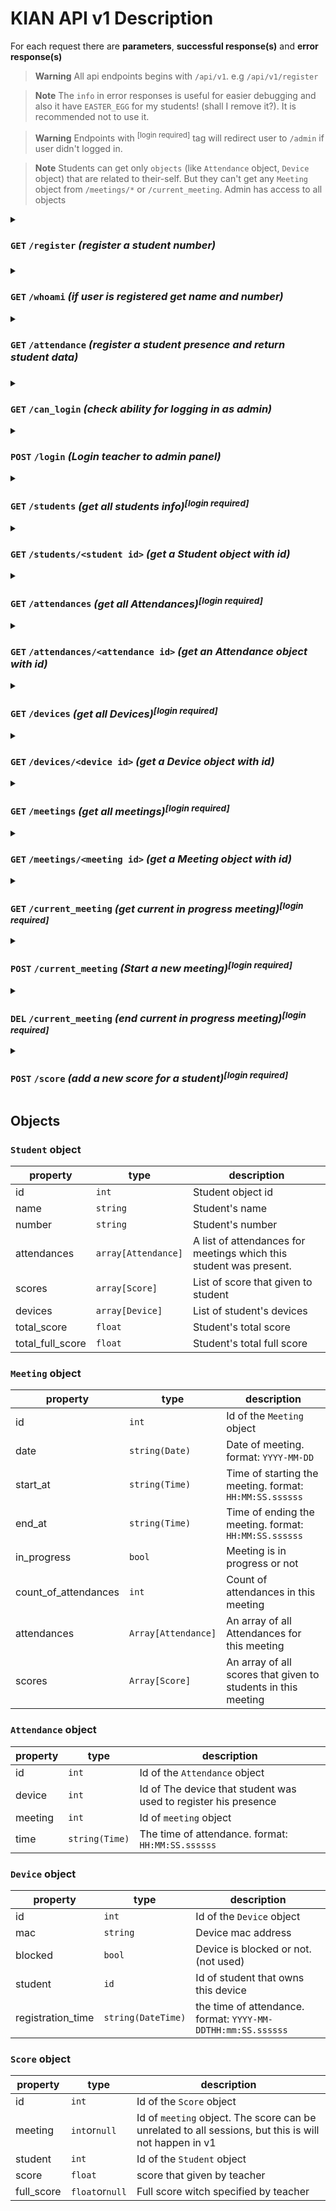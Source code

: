 # KIAN API v1 Description 
For each request there are **parameters**, **successful response(s)** and **error response(s)**

> **Warning**
> All api endpoints begins with `/api/v1`. e.g `/api/v1/register`

> **Note**
> The `info` in error responses is useful for easier debugging and also it have `EASTER_EGG` for my students! (shall I remove it?). It is recommended not to use it.

> **Warning**
> Endpoints with <sup>[login required]</sup> tag will redirect user to `/admin` if user didn't logged in.

> **Note**
> Students can get only `objects` (like `Attendance` object, `Device` object) that are related to their-self.
> But they can't get any `Meeting` object from `/meetings/*` or `/current_meeting`. Admin has access to all objects

<details>

<summary><h3><code>GET</code> <code>/register</code> <i>(register a student number)</i><h3></summary>

Server will save student code and mac address in database.

#### Parameters
|name   |type    |data type|description   |
|-------|--------|---------|--------------|
|std_num|required|`string` |student number|

#### Successful response
> *HTTP status code: 200*
>
> *content-type: `application/json`*

|property    |type    |description |
|------------|--------|------------|
|student_name|`string`|Student name|

#### Error responses
> *content-type: `application/json`*

|http code|description|
|---------|-----------|
|404      |student not found|
|400      |`std_num` didn't sent|
|403      |Already registered; user can not register multiple times (see [why?](https://github.com/bsimjoo-official/kian#why-does-this-app-uses-an-access-point))|
</details>

<details>
<summary><h3><code>GET</code> <code>/whoami</code> <i>(if user is registered get name and number)</i></summary>

it is recommended to use this endpoint to check if student is logged in or not. then show login for or send attendance request.

#### Parameters
> None

#### Successful responses
> *HTTP status code: 200*
>
> *content-type: `application/json`*

|property|type|description|
|--------|----|-----------|
|name    |`string`|Student name|
|number  |`string`|Student number|

#### Error responses
> *content-type: `application/json`*

|http code|description|
|---------|-----------|
|400      |student is not registered|

</details>

<details>
<summary><h3><code>GET</code> <code>/attendance</code> <i>(register a student presence and return student data)</i><h3></summary>

This endpoint register student's present and returns all data that is needed to render a table for student.

#### Parameters
> None

#### Successful responses
> *HTTP status code: 200 / 203 (if user presence is already registered)*
>
> *content-type: `application/json`*

|name   |type    |data type|description   |
|-------|--------|---------|--------------|
|std_num|required|`string` |student number|

#### Error responses
> *content-type: `application/json`*

|http code|description|
|---------|-----------|
|403      |student is not registered|
|404      |the meeting did not started yet.|
</details>

<details>
<summary><h3><code>GET</code> <code>/can_login</code> <i>(check ability for logging in as admin)</i></summary>

This endpoint will check that the client is able to try to login as admin or not. teacher can config server to
only allow client from localhost for login. Also client may use this endpoint to check that client is banned or not.

#### Parameters
> None

#### Successful responses
> *HTTP status code: 200 / 203 (if user presence is already registered)*
>
> *content-type: `application/json`*

|name   |type     |value   |
|-------|---------|--------------|
|can_login|`bool` |`true`|
|banned   |`bool` |`false`|

#### Error response
> *content-type: `application/json`*

|http code|description|
|---------|-----------|
|403      |if `banned=true` the client is banned. if `can_login=false` not local users can not login|
</details>

<details>
<summary><h3><code>POST</code> <code>/login</code> <i>(Login teacher to admin panel)</i></summary>

#### Request
> *content-type: `application/json`*

|name    |type    |data type|description                                             |
|--------|--------|---------|--------------------------------------------------------|
|username|required|`string` |admin username `default admin username: "kian pirfalak"`|
|password|required|`string` |admin password `default admin password: "admin"`        |

#### Successful response
> *HTTP status code: 200*
>
> *content-type: `application/json`*

> Empty

#### Error responses
> *content-type: `application/json`*

|name      |type  |description        |
|----------|------|-------------------|
|tries_left|`int` |count of tries left|

|http code|description|
|---------|-----------|
|403      |Access denied you got banned|
|401      |Username and/or password are incorrect|
</details>

<details>
<summary><h3><code>GET</code> <code>/students</code> <i>(get all students info)<sup>[login required]</sup></i></summary>

This endpoint will return an `Array` of [`Student` object](#student_object).

#### Parameters
> None

#### Successful response
> *HTTP status code: 200 / 203 (if user presence is already registered)*
>
> *content-type: `application/json`*

> `array[[Student](#student_object)]`
</details>

<details>
<summary><h3><code>GET</code> <code>/students/&lt;student id&gt;</code> <i>(get a Student object with id)</i></summary>

This endpoint will return a [`Student` object](#student_object).

#### Parameters
> None

#### Successful response
> *HTTP status code: 200 / 203 (if user presence is already registered)*
>
> *content-type: `application/json`*

> [`Student` object](#student_object)

#### Error responses
> *content-type: `application/json`*

|http code|description|
|---------|-----------|
|401      |Access denied|
|404      |Student not found|
</details>

<details>
<summary><h3><code>GET</code> <code>/attendances</code> <i>(get all Attendances)<sup>[login required]</sup></i></summary>

This endpoint will return an Array of [`Attendance` object](#attendance_object).

#### Parameters
> None

#### Successful response
> *HTTP status code: 200 / 203 (if user presence is already registered)*
>
> *content-type: `application/json`*

> `Array[[Attendance](#attendance_object)]`
</details>

<details>
<summary><h3><code>GET</code> <code>/attendances/&lt;attendance id&gt;</code> <i>(get an Attendance object with id)</i></summary>

This endpoint will return an [`Attendance` object](#attendance_object).

#### Parameters
> None

#### Successful response
> *HTTP status code: 200 / 203 (if user presence is already registered)*
>
> *content-type: `application/json`*

> [`Attendance` object](#attendance_object)

#### Error responses
> *content-type: `application/json`*

|http code|description|
|---------|-----------|
|401      |Access denied|
|404      |Attendance not found|
</details>

<details>
<summary><h3><code>GET</code> <code>/devices</code> <i>(get all Devices)<sup>[login required]</sup></i></summary>

This endpoint will return an Array of [`Device` object](#device_object).

#### Parameters
> None

#### Successful response
> *HTTP status code: 200 / 203 (if user presence is already registered)*
>
> *content-type: `application/json`*

> `Array[[Device](#device_object)]`
</details>

<details>
<summary><h3><code>GET</code> <code>/devices/&lt;device id&gt;</code> <i>(get a Device object with id)</i></summary>

This endpoint will return a [`Device` object](#device_object).

#### Parameters
> None

#### Successful response
> *HTTP status code: 200 / 203 (if user presence is already registered)*
>
> *content-type: `application/json`*

> [`Device` object](#device_object)

#### Error responses
> *content-type: `application/json`*

|http code|description|
|---------|-----------|
|401      |Access denied|
|404      |Device not found|
</details>

<details>
<summary><h3><code>GET</code> <code>/meetings</code> <i>(get all meetings)<sup>[login required]</sup></i></summary>

This endpoint will return an Array of [`Meeting` object](#meeting_object).

#### Parameters
> None

#### Successful response
> *HTTP status code: 200 / 203 (if user presence is already registered)*
>
> *content-type: `application/json`*

> `Array[[Meeting](#meeting_object)]`
</details>

<details>
<summary><h3><code>GET</code> <code>/meetings/&lt;meeting id&gt;</code> <i>(get a Meeting object with id)</i></summary>

This endpoint will return a [`Meeting` object](#meeting_object).

#### Parameters
> None

#### Successful response
> *HTTP status code: 200 / 203 (if user presence is already registered)*
>
> *content-type: `application/json`*

> [`Meeting` object](#meeting_object)

#### Error responses
> *content-type: `application/json`*

|http code|description|
|---------|-----------|
|404      |Meeting not found|
</details>

<details>
<summary><h3><code>GET</code> <code>/current_meeting</code> <i>(get current in progress meeting)<sup>[login required]</sup></i></summary>

This endpoint will return a [`Meeting` object](#meeting_object) if there is a meeting in progress.

#### Parameters
> None

#### Successful response
> *HTTP status code: 200 / 203 (if user presence is already registered)*
>
> *content-type: `application/json`*

> [`Meeting` object](#meeting_object)

#### Error responses
> *content-type: `application/json`*

|http code|description|
|---------|-----------|
|404      |No meeting is in progress|
</details>

<details>
<summary><h3><code>POST</code> <code>/current_meeting</code> <i>(Start a new meeting)<sup>[login required]</sup></i></summary>

This endpoint will starts a new Meeting.

#### Request
> None

#### Successful response
> *HTTP status code: 200 or 202 if a meeting is in progress already*
>
> *content-type: `application/json`*

> [`Meeting` object](#meeting_object)

#### Error responses
> *content-type: `application/json`*

|http code|description|
|---------|-----------|
|500      |Unknown error while creating database record|
</details>

<details>
<summary><h3><code>DEL</code> <code>/current_meeting</code> <i>(end current in progress meeting)<sup>[login required]</sup></i></summary>

This endpoint will return a [`Meeting` object](#meeting_object) if there was a meeting in progress.

#### Parameters
> None

#### Successful response
> *HTTP status code: 200*
>
> *content-type: `application/json`*

> [`Meeting` object](#meeting_object)

#### Error responses
> *content-type: `application/json`*

|http code|description|
|---------|-----------|
|404      |No meeting is in progress|
|500      |Unknown error while saving database record|
</details>

<details>
<summary><h3><code>POST</code> <code>/score</code> <i>(add a new score for a student)<sup>[login required]</sup></i></summary>

#### Request
> *content-type: `application/json`*
|property |type |data type|description |
|---------|-----|---------|------------|
|id       |not required|`int` >0 or `null`|Id of existing Score object to edit|
|student  |required    |`int` >0        |Id of a Student|
|meeting  |not required|`int` >0 or `null`|Id of a [`Meeting` object](#meeting_object)|
|score    |required    |`float`|score|
|full_score|not required|`float`|full score|
|reason    |not required|`string`|Description or the reason of score|

#### Successful response
> *HTTP status code: 200 or 202 if a meeting is in progress already*
>
> *content-type: `application/json`*

> `Score` object

#### Error responses
> *content-type: `application/json`*

|http code|description|
|---------|-----------|
|500      |Unknown error while creating database record|
</details>

## Objects

### `Student` object
|property |type |description |
|---------|-----|------------|
|id|`int`|Student object id|
|name   |`string`|Student's name|
|number |`string`|Student's number|
|attendances|`array[Attendance]`|A list of attendances for meetings which this student was present.|
|scores|`array[Score]`|List of score that given to student|
|devices|`array[Device]`|List of student's devices|
|total_score|`float`|Student's total score|
|total_full_score|`float`|Student's total full score|

### `Meeting` object

|property|type|description|
|--------|----|-----------|
|id    |`int`|Id of the `Meeting` object|
|date  |`string(Date)`|Date of meeting. format: `YYYY-MM-DD`|
|start_at|`string(Time)`|Time of starting the meeting. format: `HH:MM:SS.ssssss`|
|end_at|`string(Time)`|Time of ending the meeting. format: `HH:MM:SS.ssssss`|
|in_progress|`bool`|Meeting is in progress or not|
|count_of_attendances|`int`|Count of attendances in this meeting|
|attendances|`Array[Attendance]`|An array of all Attendances for this meeting|
|scores|`Array[Score]`|An array of all scores that given to students in this meeting|
### `Attendance` object

|property|type|description|
|--------|----|-----------|
|id    |`int`|Id of the `Attendance` object|
|device|`int`|Id of The device that student was used to register his presence|
|meeting|`int`|Id of `meeting` object|
|time   |`string(Time)`|The time of attendance. format: `HH:MM:SS.ssssss`|

### `Device` object

|property|type|description|
|--------|----|-----------|
|id    |`int`|Id of the `Device` object|
|mac|`string`|Device mac address|
|blocked|`bool`|Device is blocked or not. (not used)|
|student|`id`  |Id of student that owns this device|
|registration_time   |`string(DateTime)`|the time of attendance. format: `YYYY-MM-DDTHH:mm:SS.ssssss`|

### `Score` object

|property|type|description|
|--------|----|-----------|
|id    |`int`|Id of the `Score` object|
|meeting|`int`or`null`|Id of `meeting` object. The score can be unrelated to all sessions, but this is will not happen in v1|
|student|`int`|Id of the `Student` object|
|score   |`float`|score that given by teacher|
|full_score|`float`or`null`|Full score witch specified by teacher|